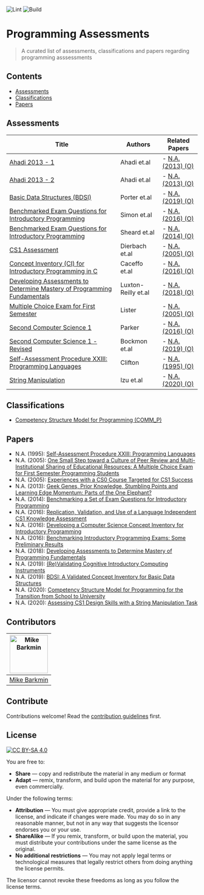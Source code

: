 ![Lint](https://github.com/mikebarkmin/awesome-programming-assessments/workflows/Lint/badge.svg)
![Build](https://github.com/mikebarkmin/awesome-programming-assessments/workflows/Build/badge.svg)

# Programming Assessments

 > A curated list of assessments, classifications and papers regarding programming asssessments

## Contents

- [Assessments](#assessments)
- [Classifications](#classifications)
- [Papers](#papers)


## Assessments

| Title | Authors | Related Papers |
| ----- | ------- | -------------- |
| [Ahadi 2013 - 1](/ahadi_2013_1.html) | Ahadi et.al | - [N.A. (2013) (O)](#ahadi_2013) |
| [Ahadi 2013 - 2](/ahadi_2013_2.html) | Ahadi et.al | - [N.A. (2013) (O)](#ahadi_2013) |
| [Basic Data Structures (BDSI)](/porter_2019.html) | Porter et.al | - [N.A. (2019) (O)](#porter_2019) |
| [Benchmarked Exam Questions for Introductory Programming](/simon_2016.html) | Simon et.al | - [N.A. (2016) (O)](#simon_2016) |
| [Benchmarked Exam Questions for Introductory Programming](/sheard_2014.html) | Sheard et.al | - [N.A. (2014) (O)](#sheard_2014) |
| [CS1 Assessment](/dierbach_2005.html) | Dierbach et.al | - [N.A. (2005) (O)](#dierbach_2005) |
| [Concept Inventory (CI) for Introductory Programming in C](/caceffo_2016.html) | Caceffo et.al | - [N.A. (2016) (O)](#caceffo_2016) |
| [Developing Assessments to Determine Mastery of Programming Fundamentals](/luxton-reilly_2018.html) | Luxton-Reilly et.al | - [N.A. (2018) (O)](#luxton-reilly_2018) |
| [Multiple Choice Exam for First Semester](/lister_2005.html) | Lister | - [N.A. (2005) (O)](#lister_2005) |
| [Second Computer Science 1](/parker_2016.html) | Parker | - [N.A. (2016) (O)](#parker_2016) |
| [Second Computer Science 1 - Revised](/bockmon_2019.html) | Bockmon et.al | - [N.A. (2019) (O)](#bockmon_2019) |
| [Self-Assessment Procedure XXIII: Programming Languages](/clifton_1995.html) | Clifton | - [N.A. (1995) (O)](#clifton_1995) |
| [String Manipulation](/izu_2020.html) | Izu et.al | - [N.A. (2020) (O)](#izu_2020) |


## Classifications

- [Competency Structure Model for Programming (COMM_P)](/commp_model.html)


## Papers

- <a id="clifton_1995">N.A. (1995)</a>: [Self-Assessment Procedure XXIII: Programming Languages](https://doi.org/10.1145/203356.203378)
- <a id="lister_2005">N.A. (2005)</a>: [One Small Step toward a Culture of Peer Review and Multi-Institutional Sharing of Educational Resources: A Multiple Choice Exam for First Semester Programming Students]()
- <a id="dierbach_2005">N.A. (2005)</a>: [Experiences with a CS0 Course Targeted for CS1 Success](https://doi.org/10.1145/1047344.1047453)
- <a id="ahadi_2013">N.A. (2013)</a>: [Geek Genes, Prior Knowledge, Stumbling Points and Learning Edge Momentum: Parts of the One Elephant?](https://doi.org/10.1145/2493394.2493416)
- <a id="sheard_2014">N.A. (2014)</a>: [Benchmarking a Set of Exam Questions for Introductory Programming]()
- <a id="parker_2016">N.A. (2016)</a>: [Replication, Validation, and Use of a Language Independent CS1 Knowledge Assessment](https://doi.org/10.1145/2960310.2960316)
- <a id="caceffo_2016">N.A. (2016)</a>: [Developing a Computer Science Concept Inventory for Introductory Programming](https://doi.org/10.1145/2839509.2844559)
- <a id="simon_2016">N.A. (2016)</a>: [Benchmarking Introductory Programming Exams: Some Preliminary Results](https://doi.org/10.1145/2960310.2960337)
- <a id="luxton-reilly_2018">N.A. (2018)</a>: [Developing Assessments to Determine Mastery of Programming Fundamentals](https://doi.org/10.1145/3174781.3174784)
- <a id="bockmon_2019">N.A. (2019)</a>: [(Re)Validating Cognitive Introductory Computing Instruments](https://doi.org/10.1145/3287324.3287372)
- <a id="porter_2019">N.A. (2019)</a>: [BDSI: A Validated Concept Inventory for Basic Data Structures](https://doi.org/10.1145/3291279.3339404)
- <a id="barkmin_2020">N.A. (2020)</a>: [Competency Structure Model for Programming for the Transition from School to University](https://doi.org/10.1145/3421590.3421591)
- <a id="izu_2020">N.A. (2020)</a>: [Assessing CS1 Design Skills with a String Manipulation Task](https://doi.org/10.1145/3341525.3387382)


## Contributors


|  [<img alt="Mike Barkmin" src="https://avatars1.githubusercontent.com/u/2592379?s=460&u=d599a9f90b2c8e8b3d328d3f02bce36043bcfe76&v=4" width="100px">](https://www.barkmin.eu) |
|-------------- | 
| [Mike Barkmin](https://www.barkmin.eu) | 



## Contribute

Contributions welcome! Read the [contribution guidelines](contributing.md) first.


## License

[![CC BY-SA 4.0](https://mirrors.creativecommons.org/presskit/buttons/88x31/svg/by-sa.svg)](https://creativecommons.org/licenses/by-sa/4.0)

You are free to:
- **Share** — copy and redistribute the material in any medium or format
- **Adapt** — remix, transform, and build upon the material for any purpose, even commercially.

Under the following terms:

- **Attribution** — You must give appropriate credit, provide a link to the license, and indicate if changes were made. You may do so in any reasonable manner, but not in any way that suggests the licensor endorses you or your use.
- **ShareAlike** — If you remix, transform, or build upon the material, you must distribute your contributions under the same license as the original.
- **No additional restrictions** — You may not apply legal terms or technological measures that legally restrict others from doing anything the license permits.

The licensor cannot revoke these freedoms as long as you follow the license terms.
